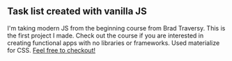 <h2>Task list created with vanilla JS</h2>

<p>I'm taking modern JS from the beginning course from Brad Traversy. This is the first project I made. Check out the course if you are interested in creating functional apps with no libraries or frameworks. Used materialize for CSS. <a href="https://dorukozerr.github.io/TaskListJavaScript/#">Feel free to checkout!</a></p>
